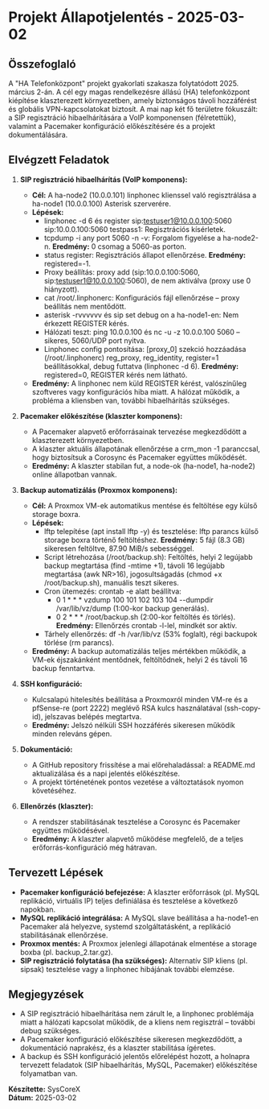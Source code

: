 ﻿# Projekt Állapotjelentés - 2025-03-02

## Összefoglaló
A "HA Telefonközpont" projekt gyakorlati szakasza folytatódott 2025. március 2-án. A cél egy magas rendelkezésre állású (HA) telefonközpont kiépítése klaszterezett környezetben, amely biztonságos távoli hozzáférést és globális VPN-kapcsolatokat biztosít. A mai nap két fő területre fókuszált: a SIP regisztráció hibaelhárítására a VoIP komponensen (félretettük), valamint a Pacemaker konfiguráció előkészítésére és a projekt dokumentálására.

## Elvégzett Feladatok
1. **SIP regisztráció hibaelhárítás (VoIP komponens):**
   - **Cél:** A ha-node2 (10.0.0.101) linphonec klienssel való regisztrálása a ha-node1 (10.0.0.100) Asterisk szerverére.
   - **Lépések:**
     - linphonec -d 6 és register sip:testuser1@10.0.0.100:5060 sip:10.0.0.100:5060 testpass1: Regisztrációs kísérletek.
     - tcpdump -i any port 5060 -n -v: Forgalom figyelése a ha-node2-n. **Eredmény:** 0 csomag a 5060-as porton.
     - status register: Regisztrációs állapot ellenőrzése. **Eredmény:** registered=-1.
     - Proxy beállítás: proxy add (sip:10.0.0.100:5060, sip:testuser1@10.0.0.100:5060), de nem aktiválva (proxy use 0 hiányzott).
     - cat /root/.linphonerc: Konfigurációs fájl ellenőrzése – proxy beállítás nem mentődött.
     - asterisk -rvvvvvv és sip set debug on a ha-node1-en: Nem érkezett REGISTER kérés.
     - Hálózati teszt: ping 10.0.0.100 és nc -u -z 10.0.0.100 5060 – sikeres, 5060/UDP port nyitva.
     - Linphonec config pontosítása: [proxy_0] szekció hozzáadása (/root/.linphonerc) reg_proxy, reg_identity, register=1 beállításokkal, debug futtatva (linphonec -d 6). **Eredmény:** registered=0, REGISTER kérés nem látható.
   - **Eredmény:** A linphonec nem küld REGISTER kérést, valószínűleg szoftveres vagy konfigurációs hiba miatt. A hálózat működik, a probléma a kliensben van, további hibaelhárítás szükséges.

2. **Pacemaker előkészítése (klaszter komponens):**
   - A Pacemaker alapvető erőforrásainak tervezése megkezdődött a klaszterezett környezetben.
   - A klaszter aktuális állapotának ellenőrzése a crm_mon -1 paranccsal, hogy biztosítsuk a Corosync és Pacemaker együttes működését.
   - **Eredmény:** A klaszter stabilan fut, a node-ok (ha-node1, ha-node2) online állapotban vannak.

3. **Backup automatizálás (Proxmox komponens):**
   - **Cél:** A Proxmox VM-ek automatikus mentése és feltöltése egy külső storage boxra.
   - **Lépések:**
     - lftp telepítése (apt install lftp -y) és tesztelése: lftp parancs külső storage boxra történő feltöltéshez. **Eredmény:** 5 fájl (8.3 GB) sikeresen feltöltve, 87.90 MiB/s sebességgel.
     - Script létrehozása (/root/backup.sh): Feltöltés, helyi 2 legújabb backup megtartása (find -mtime +1), távoli 16 legújabb megtartása (awk NR>16), jogosultságadás (chmod +x /root/backup.sh), manuális teszt sikeres.
     - Cron ütemezés: crontab -e alatt beállítva:
       - 0 1 * * * vzdump 100 101 102 103 104 --dumpdir /var/lib/vz/dump (1:00-kor backup generálás).
       - 0 2 * * * /root/backup.sh (2:00-kor feltöltés és törlés). **Eredmény:** Ellenőrzés crontab -l-lel, mindkét sor aktív.
     - Tárhely ellenőrzés: df -h /var/lib/vz (53% foglalt), régi backupok törlése (rm parancs).
   - **Eredmény:** A backup automatizálás teljes mértékben működik, a VM-ek éjszakánként mentődnek, feltöltődnek, helyi 2 és távoli 16 backup fenntartva.

4. **SSH konfiguráció:**  
   - Kulcsalapú hitelesítés beállítása a Proxmoxról minden VM-re és a pfSense-re (port 2222) meglévő RSA kulcs használatával (ssh-copy-id), jelszavas belépés megtartva.
   - **Eredmény:** Jelszó nélküli SSH hozzáférés sikeresen működik minden releváns gépen.

5. **Dokumentáció:**
   - A GitHub repository frissítése a mai előrehaladással: a README.md aktualizálása és a napi jelentés előkészítése.
   - A projekt történetének pontos vezetése a változtatások nyomon követéséhez.

6. **Ellenőrzés (klaszter):**
   - A rendszer stabilitásának tesztelése a Corosync és Pacemaker együttes működésével.
   - **Eredmény:** A klaszter alapvető működése megfelelő, de a teljes erőforrás-konfiguráció még hátravan.

## Tervezett Lépések
- **Pacemaker konfiguráció befejezése:** A klaszter erőforrások (pl. MySQL replikáció, virtuális IP) teljes definiálása és tesztelése a következő napokban.
- **MySQL replikáció integrálása:** A MySQL slave beállítása a ha-node1-en Pacemaker alá helyezve, systemd szolgáltatásként, a replikáció stabilitásának ellenőrzése.
- **Proxmox mentés:** A Proxmox jelenlegi állapotának elmentése a storage boxba (pl. backup_2.tar.gz).
- **SIP regisztráció folytatása (ha szükséges):** Alternatív SIP kliens (pl. sipsak) tesztelése vagy a linphonec hibájának további elemzése.

## Megjegyzések
- A SIP regisztráció hibaelhárítása nem zárult le, a linphonec problémája miatt a hálózati kapcsolat működik, de a kliens nem regisztrál – további debug szükséges.
- A Pacemaker konfiguráció előkészítése sikeresen megkezdődött, a dokumentáció naprakész, és a klaszter stabilitása ígéretes.
- A backup és SSH konfiguráció jelentős előrelépést hozott, a holnapra tervezett feladatok (SIP hibaelhárítás, MySQL, Pacemaker) előkészítése folyamatban van.

**Készítette:** SysCoreX  
**Dátum:** 2025-03-02